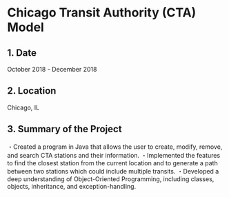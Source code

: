 # Chicago Transit Authority (CTA) Model

## 1. Date
   October 2018 - December 2018
   
## 2. Location
   Chicago, IL
   
## 3. Summary of the Project
   ・Created a program in Java that allows the user to create, modify, remove, and search CTA stations and their information.
   ・Implemented the features to find the closest station from the current location and to generate a path between two stations which could include multiple transits.
   ・Developed a deep understanding of Object-Oriented Programming, including classes, objects, inheritance, and exception-handling.
